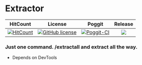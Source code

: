 # Extractor

| HitCount | License | Poggit | Release |
|:--:|:--:|:--:|:--:|
|[![HitCount](http://hits.dwyl.io/JackMD/Extractor.svg)](http://hits.dwyl.io/JackMD/Extractor)|[![GitHub license](https://img.shields.io/github/license/JackMD/Extractor.svg)](https://github.com/JackMD/Extractor/blob/master/LICENSE)|[![Poggit-CI](https://poggit.pmmp.io/ci.shield/JackMD/Extractor/Extractor)](https://poggit.pmmp.io/ci/JackMD/Extractor/Extractor)|[![](https://poggit.pmmp.io/shield.state/Extractor)](https://poggit.pmmp.io/p/Extractor)|

### Just one command. /extractall and extract all the way.

- Depends on DevTools